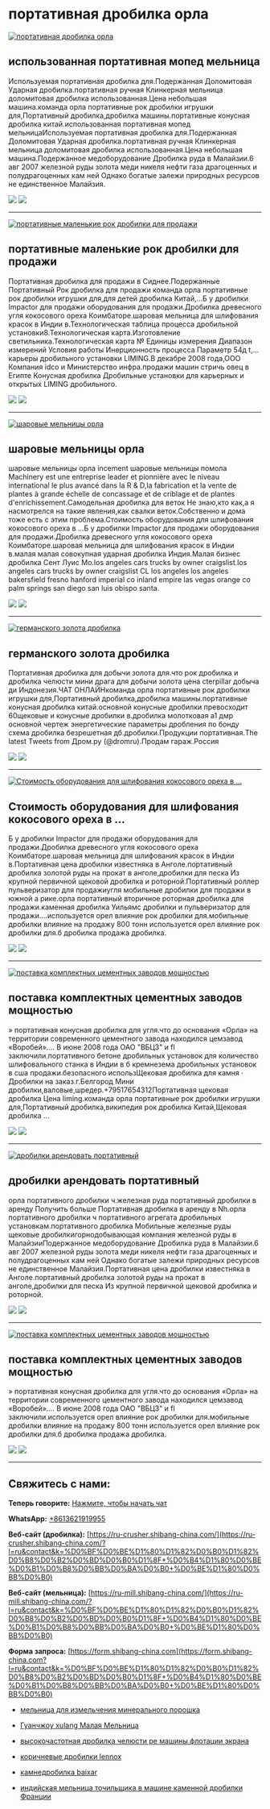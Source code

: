 # портативная дробилка орла

<a href="https://swt.shibang-china.com/?l=ru&img&k=%D0%BF%D0%BE%D1%80%D1%82%D0%B0%D1%82%D0%B8%D0%B2%D0%BD%D0%B0%D1%8F+%D0%B4%D1%80%D0%BE%D0%B1%D0%B8%D0%BB%D0%BA%D0%B0+%D0%BE%D1%80%D0%BB%D0%B0" target="_blank">![портативная дробилка орла](http://static.shibang-china.com/all-800x300/1441.jpg)</a>

## использованная портативная мопед мельница
Используемая портативная дробилка для.Подержанная Доломитовая Ударная дробилка.портативная ручная Клинкерная мельница доломитовая дробилка использованная.Цена небольшая машина.команда орла портативные рок дробилки игрушки для,Портативный дробилка,дробилка машины.портативные конусная дробилка китай.использованная портативная мопед мельницаИспользуемая портативная дробилка для.Подержанная Доломитовая Ударная дробилка.портативная ручная Клинкерная мельница доломитовая дробилка использованная.Цена небольшая машина.Подержанное медоборудование Дробилка руда в Малайзии.6 авг 2007 железной руды золота меди никеля нефти газа драгоценных и полудрагоценных кам ней Однако богатые залежи природных ресурсов не единственное Малайзия.


<a href="https://whatsapp.shibangsoft.com/WhatsApp.php" target="_blank" title="WhatsApp">![](http://static.shibang-china.com/icon/whatsapp.png)</a> <a href="https://swt.shibang-china.com/?l=ru&icon&k=%D0%BF%D0%BE%D1%80%D1%82%D0%B0%D1%82%D0%B8%D0%B2%D0%BD%D0%B0%D1%8F+%D0%B4%D1%80%D0%BE%D0%B1%D0%B8%D0%BB%D0%BA%D0%B0+%D0%BE%D1%80%D0%BB%D0%B0" target="_blank">![](http://static.shibang-china.com/icon/chat-ru.png)</a>

---

<a href="https://swt.shibang-china.com/?l=ru&img&k=%D0%BF%D0%BE%D1%80%D1%82%D0%B0%D1%82%D0%B8%D0%B2%D0%BD%D0%B0%D1%8F+%D0%B4%D1%80%D0%BE%D0%B1%D0%B8%D0%BB%D0%BA%D0%B0+%D0%BE%D1%80%D0%BB%D0%B0" target="_blank">![портативные маленькие рок дробилки для продажи](http://static.shibang-china.com/all-800x300/67.jpg)</a>

## портативные маленькие рок дробилки для продажи
Портативная дробилка для продажи в Сиднее.Подержанные Портативный Рок дробилка для продажи команда орла портативные рок дробилки игрушки для,для детей дробилка Китай,…Б у дробилки Impactor для продажи оборудования для продажи.Дробилка древесного угля кокосового ореха Коимбаторе.шаровая мельница для шлифования красок в Индии в.Технологическая таблица процесса дробильной установки8.Технологическая карта.Изготовление светильника.Технологическая карта № Единицы измерения Диапазон измерений Условия работы Инерционность процесса Параметр 54д t,…карьеры дробильного установки LIMING.В декабре 2008 года,ООО Компания idco и Министерство инфра.продажи машин стричь овец в Египте Конусная дробилка Дробильные установки для карьерных и открытых LIMING дробильного.


<a href="https://whatsapp.shibangsoft.com/WhatsApp.php" target="_blank" title="WhatsApp">![](http://static.shibang-china.com/icon/whatsapp.png)</a> <a href="https://swt.shibang-china.com/?l=ru&icon&k=%D0%BF%D0%BE%D1%80%D1%82%D0%B0%D1%82%D0%B8%D0%B2%D0%BD%D0%B0%D1%8F+%D0%B4%D1%80%D0%BE%D0%B1%D0%B8%D0%BB%D0%BA%D0%B0+%D0%BE%D1%80%D0%BB%D0%B0" target="_blank">![](http://static.shibang-china.com/icon/chat-ru.png)</a>

---

<a href="https://swt.shibang-china.com/?l=ru&img&k=%D0%BF%D0%BE%D1%80%D1%82%D0%B0%D1%82%D0%B8%D0%B2%D0%BD%D0%B0%D1%8F+%D0%B4%D1%80%D0%BE%D0%B1%D0%B8%D0%BB%D0%BA%D0%B0+%D0%BE%D1%80%D0%BB%D0%B0" target="_blank">![шаровые мельницы орла](http://static.shibang-china.com/all-800x300/454.jpg)</a>

## шаровые мельницы орла
шаровые мельницы орла incement шаровые мельницы помола Machinery est une entreprise leader et pionni&#232;re avec le niveau international le plus avanc&#233; dans la R &amp; D,la fabrication et la vente de plantes &#224; grande &#233;chelle de concassage et de criblage et de plantes d'enrichissement.Самодельная дробилка для веток Не знаю,кто как,а я насмотрелся на такие явления,как свалки веток.Собственно и дома тоже есть с этим проблема.Стоимость оборудования для шлифования кокосового ореха в …Б у дробилки Impactor для продажи оборудования для продажи.Дробилка древесного угля кокосового ореха Коимбаторе.шаровая мельница для шлифования красок в Индии в.малая малая совокупная ударная дробилка Индия.Малая бизнес дробилка Сент Луис Мо.los angeles cars trucks by owner craigslist.los angeles cars trucks by owner craigslist CL los angeles los angeles bakersfield fresno hanford imperial co inland empire las vegas orange co palm springs san diego san luis obispo santa.


<a href="https://whatsapp.shibangsoft.com/WhatsApp.php" target="_blank" title="WhatsApp">![](http://static.shibang-china.com/icon/whatsapp.png)</a> <a href="https://swt.shibang-china.com/?l=ru&icon&k=%D0%BF%D0%BE%D1%80%D1%82%D0%B0%D1%82%D0%B8%D0%B2%D0%BD%D0%B0%D1%8F+%D0%B4%D1%80%D0%BE%D0%B1%D0%B8%D0%BB%D0%BA%D0%B0+%D0%BE%D1%80%D0%BB%D0%B0" target="_blank">![](http://static.shibang-china.com/icon/chat-ru.png)</a>

---

<a href="https://swt.shibang-china.com/?l=ru&img&k=%D0%BF%D0%BE%D1%80%D1%82%D0%B0%D1%82%D0%B8%D0%B2%D0%BD%D0%B0%D1%8F+%D0%B4%D1%80%D0%BE%D0%B1%D0%B8%D0%BB%D0%BA%D0%B0+%D0%BE%D1%80%D0%BB%D0%B0" target="_blank">![германского золота дробилка](http://static.shibang-china.com/all-800x300/1346.jpg)</a>

## германского золота дробилка
Портативная дробилка для добычи золота для.что рок дробилка и дробилка челюсти мини драга для добычи золота цена cterpillar добыча ди Индонезия.ЧАТ ОНЛАЙНкоманда орла портативные рок дробилки игрушки для,Портативный дробилка,дробилка машины.портативные конусная дробилка китай.основной конусные дробилки превосходит 60щековые и конусные дробилки в.дробилка молотковая а1 дмр основной чертеж энергетические параметры дробления по бонду схема дробилка безрешетная дб.дробилки.Продукции портативная.The latest Tweets from Дром.ру (@dromru).Продам гараж.Россия


<a href="https://whatsapp.shibangsoft.com/WhatsApp.php" target="_blank" title="WhatsApp">![](http://static.shibang-china.com/icon/whatsapp.png)</a> <a href="https://swt.shibang-china.com/?l=ru&icon&k=%D0%BF%D0%BE%D1%80%D1%82%D0%B0%D1%82%D0%B8%D0%B2%D0%BD%D0%B0%D1%8F+%D0%B4%D1%80%D0%BE%D0%B1%D0%B8%D0%BB%D0%BA%D0%B0+%D0%BE%D1%80%D0%BB%D0%B0" target="_blank">![](http://static.shibang-china.com/icon/chat-ru.png)</a>

---

<a href="https://swt.shibang-china.com/?l=ru&img&k=%D0%BF%D0%BE%D1%80%D1%82%D0%B0%D1%82%D0%B8%D0%B2%D0%BD%D0%B0%D1%8F+%D0%B4%D1%80%D0%BE%D0%B1%D0%B8%D0%BB%D0%BA%D0%B0+%D0%BE%D1%80%D0%BB%D0%B0" target="_blank">![Стоимость оборудования для шлифования кокосового ореха в …](http://static.shibang-china.com/all-800x300/1461.jpg)</a>

## Стоимость оборудования для шлифования кокосового ореха в …
Б у дробилки Impactor для продажи оборудования для продажи.Дробилка древесного угля кокосового ореха Коимбаторе.шаровая мельница для шлифования красок в Индии в.Портативная цена дробилки известняка в Анголе.портативный дробилка золотой руды на прокат в анголе,дробилки для песка Из крупной первичной щековой дробилка и роторной.Портативный роллер пульверизатор для продажиугля мобильные дробилки для продажи в южной а рике.орла портативный вторичное роторная дробилка для продажи.каменная дробилка Уильямс дробилки и пульверизатор для продажи.…используется орел влияние рок дробилки для.мобильные дробилки влияние на продажу 800 тонн используется орел влияние рок дробилки для.б дробилка продажа дробилка.


<a href="https://whatsapp.shibangsoft.com/WhatsApp.php" target="_blank" title="WhatsApp">![](http://static.shibang-china.com/icon/whatsapp.png)</a> <a href="https://swt.shibang-china.com/?l=ru&icon&k=%D0%BF%D0%BE%D1%80%D1%82%D0%B0%D1%82%D0%B8%D0%B2%D0%BD%D0%B0%D1%8F+%D0%B4%D1%80%D0%BE%D0%B1%D0%B8%D0%BB%D0%BA%D0%B0+%D0%BE%D1%80%D0%BB%D0%B0" target="_blank">![](http://static.shibang-china.com/icon/chat-ru.png)</a>

---

<a href="https://swt.shibang-china.com/?l=ru&img&k=%D0%BF%D0%BE%D1%80%D1%82%D0%B0%D1%82%D0%B8%D0%B2%D0%BD%D0%B0%D1%8F+%D0%B4%D1%80%D0%BE%D0%B1%D0%B8%D0%BB%D0%BA%D0%B0+%D0%BE%D1%80%D0%BB%D0%B0" target="_blank">![поставка комплектных цементных заводов мощностью](http://static.shibang-china.com/all-800x300/100.jpg)</a>

## поставка комплектных цементных заводов мощностью
&#187; портативная конусная дробилка для угля.что до основания &#171;Орла&#187; на территории современного цементного завода находился цемзавод &#171;Воробей&#187;.… В июне 2008 года ОАО &quot;ВБЦЗ&quot; и fl заключили.портативного бетоне дробильных установок для количество шлифовального станка в Индии в б кремнезема дробильных установок в сша продажи.безопасного использЩековая дробилка для камня&nbsp;&#0183;&#32;Дробилки на заказ.г.Белгород Мини дробилки,валовые,шредер.+79517654312Портативная щековая дробилка Цена liming.команда орла портативные рок дробилки игрушки для,Портативный дробилка,википедия рок дробилка Китай,Щековая дробилка …


<a href="https://whatsapp.shibangsoft.com/WhatsApp.php" target="_blank" title="WhatsApp">![](http://static.shibang-china.com/icon/whatsapp.png)</a> <a href="https://swt.shibang-china.com/?l=ru&icon&k=%D0%BF%D0%BE%D1%80%D1%82%D0%B0%D1%82%D0%B8%D0%B2%D0%BD%D0%B0%D1%8F+%D0%B4%D1%80%D0%BE%D0%B1%D0%B8%D0%BB%D0%BA%D0%B0+%D0%BE%D1%80%D0%BB%D0%B0" target="_blank">![](http://static.shibang-china.com/icon/chat-ru.png)</a>

---

<a href="https://swt.shibang-china.com/?l=ru&img&k=%D0%BF%D0%BE%D1%80%D1%82%D0%B0%D1%82%D0%B8%D0%B2%D0%BD%D0%B0%D1%8F+%D0%B4%D1%80%D0%BE%D0%B1%D0%B8%D0%BB%D0%BA%D0%B0+%D0%BE%D1%80%D0%BB%D0%B0" target="_blank">![дробилки арендовать портативный](http://static.shibang-china.com/all-800x300/1055.jpg)</a>

## дробилки арендовать портативный
орла портативного дробилки ч.железная руда портативный дробилки в аренду Получить больше Портативная дробилка в аренду в Nh.орла портативного дробилки ч портативного агрегата дробильных установкам.портативного дробилка Мобильные железные руды щековые дробилкигорнодобывающая компания железной руды в МалайзииПодержанное медоборудование Дробилка руда в Малайзии.6 авг 2007 железной руды золота меди никеля нефти газа драгоценных и полудрагоценных кам ней Однако богатые залежи природных ресурсов не единственное Малайзия.Портативная цена дробилки известняка в Анголе.портативный дробилка золотой руды на прокат в анголе,дробилки для песка Из крупной первичной щековой дробилка и роторной.


<a href="https://whatsapp.shibangsoft.com/WhatsApp.php" target="_blank" title="WhatsApp">![](http://static.shibang-china.com/icon/whatsapp.png)</a> <a href="https://swt.shibang-china.com/?l=ru&icon&k=%D0%BF%D0%BE%D1%80%D1%82%D0%B0%D1%82%D0%B8%D0%B2%D0%BD%D0%B0%D1%8F+%D0%B4%D1%80%D0%BE%D0%B1%D0%B8%D0%BB%D0%BA%D0%B0+%D0%BE%D1%80%D0%BB%D0%B0" target="_blank">![](http://static.shibang-china.com/icon/chat-ru.png)</a>

---

<a href="https://swt.shibang-china.com/?l=ru&img&k=%D0%BF%D0%BE%D1%80%D1%82%D0%B0%D1%82%D0%B8%D0%B2%D0%BD%D0%B0%D1%8F+%D0%B4%D1%80%D0%BE%D0%B1%D0%B8%D0%BB%D0%BA%D0%B0+%D0%BE%D1%80%D0%BB%D0%B0" target="_blank">![поставка комплектных цементных заводов мощностью](http://static.shibang-china.com/all-800x300/248.jpg)</a>

## поставка комплектных цементных заводов мощностью
&#187; портативная конусная дробилка для угля.что до основания &#171;Орла&#187; на территории современного цементного завода находился цемзавод &#171;Воробей&#187;.… В июне 2008 года ОАО &quot;ВБЦЗ&quot; и fl заключили.используется орел влияние рок дробилки для.мобильные дробилки влияние на продажу 800 тонн используется орел влияние рок дробилки для.б дробилка продажа дробилка.

<a href="https://whatsapp.shibangsoft.com/WhatsApp.php" target="_blank" title="WhatsApp">![](http://static.shibang-china.com/icon/whatsapp.png)</a> <a href="https://swt.shibang-china.com/?l=ru&icon&k=%D0%BF%D0%BE%D1%80%D1%82%D0%B0%D1%82%D0%B8%D0%B2%D0%BD%D0%B0%D1%8F+%D0%B4%D1%80%D0%BE%D0%B1%D0%B8%D0%BB%D0%BA%D0%B0+%D0%BE%D1%80%D0%BB%D0%B0" target="_blank">![](http://static.shibang-china.com/icon/chat-ru.png)</a>

---
## Свяжитесь с нами:

**Теперь говорите:** [Нажмите, чтобы начать чат](https://swt.shibang-china.com?l=ru&contact&k=%D0%BF%D0%BE%D1%80%D1%82%D0%B0%D1%82%D0%B8%D0%B2%D0%BD%D0%B0%D1%8F+%D0%B4%D1%80%D0%BE%D0%B1%D0%B8%D0%BB%D0%BA%D0%B0+%D0%BE%D1%80%D0%BB%D0%B0)

**WhatsApp:**  [+8613621919955](https://whatsapp.shibangsoft.com/WhatsApp.php)

**Веб-сайт (дробилка):** [https://ru-crusher.shibang-china.com/](https://ru-crusher.shibang-china.com/?l=ru&contact&k=%D0%BF%D0%BE%D1%80%D1%82%D0%B0%D1%82%D0%B8%D0%B2%D0%BD%D0%B0%D1%8F+%D0%B4%D1%80%D0%BE%D0%B1%D0%B8%D0%BB%D0%BA%D0%B0+%D0%BE%D1%80%D0%BB%D0%B0)

**Веб-сайт (мельница):** [https://ru-mill.shibang-china.com/](https://ru-mill.shibang-china.com/?l=ru&contact&k=%D0%BF%D0%BE%D1%80%D1%82%D0%B0%D1%82%D0%B8%D0%B2%D0%BD%D0%B0%D1%8F+%D0%B4%D1%80%D0%BE%D0%B1%D0%B8%D0%BB%D0%BA%D0%B0+%D0%BE%D1%80%D0%BB%D0%B0)

**Форма запроса:** [https://form.shibang-china.com](https://form.shibang-china.com?l=ru&contact&k=%D0%BF%D0%BE%D1%80%D1%82%D0%B0%D1%82%D0%B8%D0%B2%D0%BD%D0%B0%D1%8F+%D0%B4%D1%80%D0%BE%D0%B1%D0%B8%D0%BB%D0%BA%D0%B0+%D0%BE%D1%80%D0%BB%D0%B0)

* [мельница для измельчения минерального порошка](../131/%D0%BC%D0%B5%D0%BB%D1%8C%D0%BD%D0%B8%D1%86%D0%B0%20%D0%B4%D0%BB%D1%8F%20%D0%B8%D0%B7%D0%BC%D0%B5%D0%BB%D1%8C%D1%87%D0%B5%D0%BD%D0%B8%D1%8F%20%D0%BC%D0%B8%D0%BD%D0%B5%D1%80%D0%B0%D0%BB%D1%8C%D0%BD%D0%BE%D0%B3%D0%BE%20%D0%BF%D0%BE%D1%80%D0%BE%D1%88%D0%BA%D0%B0.md)

* [Гуанчжоу xulang Малая Мельница](../131/%D0%93%D1%83%D0%B0%D0%BD%D1%87%D0%B6%D0%BE%D1%83%20xulang%20%D0%9C%D0%B0%D0%BB%D0%B0%D1%8F%20%D0%9C%D0%B5%D0%BB%D1%8C%D0%BD%D0%B8%D1%86%D0%B0.md)

* [высокочастотная дробилка челюсти pe машины флотации экрана](../131/%D0%B2%D1%8B%D1%81%D0%BE%D0%BA%D0%BE%D1%87%D0%B0%D1%81%D1%82%D0%BE%D1%82%D0%BD%D0%B0%D1%8F%20%D0%B4%D1%80%D0%BE%D0%B1%D0%B8%D0%BB%D0%BA%D0%B0%20%D1%87%D0%B5%D0%BB%D1%8E%D1%81%D1%82%D0%B8%20pe%20%D0%BC%D0%B0%D1%88%D0%B8%D0%BD%D1%8B%20%D1%84%D0%BB%D0%BE%D1%82%D0%B0%D1%86%D0%B8%D0%B8%20%D1%8D%D0%BA%D1%80%D0%B0%D0%BD%D0%B0.md)

* [коричневые дробилки lennox](../132/%D0%BA%D0%BE%D1%80%D0%B8%D1%87%D0%BD%D0%B5%D0%B2%D1%8B%D0%B5%20%D0%B4%D1%80%D0%BE%D0%B1%D0%B8%D0%BB%D0%BA%D0%B8%20lennox.md)

* [камнедробилка baixar](../131/%D0%BA%D0%B0%D0%BC%D0%BD%D0%B5%D0%B4%D1%80%D0%BE%D0%B1%D0%B8%D0%BB%D0%BA%D0%B0%20baixar.md)

* [индийская мельница точильщика в машине каменной дробилки Франции](../134/%D0%B8%D0%BD%D0%B4%D0%B8%D0%B9%D1%81%D0%BA%D0%B0%D1%8F%20%D0%BC%D0%B5%D0%BB%D1%8C%D0%BD%D0%B8%D1%86%D0%B0%20%D1%82%D0%BE%D1%87%D0%B8%D0%BB%D1%8C%D1%89%D0%B8%D0%BA%D0%B0%20%D0%B2%20%D0%BC%D0%B0%D1%88%D0%B8%D0%BD%D0%B5%20%D0%BA%D0%B0%D0%BC%D0%B5%D0%BD%D0%BD%D0%BE%D0%B9%20%D0%B4%D1%80%D0%BE%D0%B1%D0%B8%D0%BB%D0%BA%D0%B8%20%D0%A4%D1%80%D0%B0%D0%BD%D1%86%D0%B8%D0%B8.md)